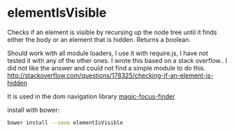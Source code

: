 # elementIsVisible

Checks if an element is visible by recursing up the node tree until it finds either the body or an element that is hidden.
Returns a boolean.

Should work with all module loaders, I use it with require.js, I have not tested it with any of the other ones. 
I wrote this based on a stack overflow.. I did not like the answer and could not find a simple module to do this. 
http://stackoverflow.com/questions/178325/checking-if-an-element-is-hidden

It is used in the dom navigation library [magic-focus-finder](https://github.com/Solid-Interactive/magic-focus-finder)

install with bower:

```bash
bower install --save elementIsVisible
```

